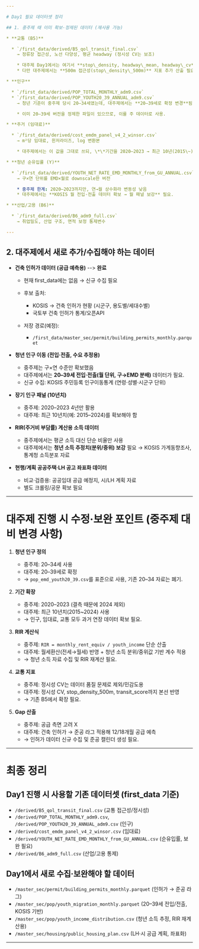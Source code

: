 ```yaml
---

# Day1 필요 데이터셋 정리

## 1. 중주제 때 이미 확보·정제된 데이터 (재사용 가능)

* **교통 (B5)**

  * `/first_data/derived/B5_qol_transit_final.csv`
    → 정류장 접근성, 노선 다양성, 평균 headway (정시성 CV는 보조)

    * 대주제 Day1에서는 여기서 **stop\_density, headway\_mean, headway\_cv**를 그대로 활용 가능.
    * 다만 대주제에서는 **500m 접근성(stop\_density\_500m)** 지표 추가 산출 필요.

* **인구**

  * `/first_data/derived/POP_TOTAL_MONTHLY_adm9.csv`
  * `/first_data/derived/POP_YOUTH20_39_ANNUAL_adm9.csv`
    → 청년 기준이 중주제 당시 20–34세였는데, 대주제에서는 **20–39세로 확정 변경**됨.

    * 이미 20–39세 버전을 정제한 파일이 있으므로, 이를 주 데이터로 사용.

* **주거 (임대료)**

  * `/first_data/derived/cost_emdm_panel_v4_2_winsor.csv`
    → m²당 임대료, 윈저라이즈, log 변환본

    * 대주제에서는 이 값을 그대로 쓰되, \*\*기간을 2020–2023 → 최근 10년(2015\~)\*\*으로 확장 필요.

* **청년 순유입률 (Y)**

  * `/first_data/derived/YOUTH_NET_RATE_EMD_MONTHLY_from_GU_ANNUAL.csv`
    → 구×연 단위를 EMD×월로 downscale한 버전

    * 중주제 한계: 2020–2023까지만, 연→월 상수화라 변동성 낮음
    * 대주제에서는 **KOSIS 월 전입·전출 데이터 확보 → 월 패널 보강** 필요.

* **산업/고용 (B6)**

  * `/first_data/derived/B6_adm9_full.csv`
    → 취업밀도, 산업 구조, 면적 보정 통제변수

---
```


## 2. 대주제에서 새로 추가/수집해야 하는 데이터

* **건축 인허가 데이터 (공급 예측용)** --> **완료**

  * 현재 first\_data에는 없음 → 신규 수집 필요
  * 후보 출처:

    * KOSIS → 건축 인허가 현황 (시군구, 용도별/세대수별)
    * 국토부 건축 인허가 통계/오픈API
  * 저장 경로(예정):

    * `/first_data/master_sec/permit/building_permits_monthly.parquet`

* **청년 인구 이동 (전입·전출, 수요 추정용)**

  * 중주제는 구×연 수준만 확보했음
  * 대주제에서는 **20–39세 전입·전출(월 단위, 구→EMD 분배)** 데이터가 필요.
  * 신규 수집: KOSIS 주민등록 인구이동통계 (연령·성별·시군구 단위)

* **장기 인구 패널 (10년치)**

  * 중주제: 2020–2023 4년만 활용
  * 대주제: 최근 10년치(예: 2015–2024)를 확보해야 함

* **RIR(주거비 부담률) 계산용 소득 데이터**

  * 중주제에서는 평균 소득 대신 단순 비율만 사용
  * 대주제에서는 **청년 소득 추정치(분위/중위) 보강** 필요 → KOSIS 가계동향조사, 통계청 소득분포 자료

* **현행/계획 공공주택·LH 공고 좌표화 데이터**

  * 비교·검증용: 공공임대 공급 예정지, 시/LH 계획 자료
  * 별도 크롤링/공문 확보 필요

---

# 대주제 진행 시 수정·보완 포인트 (중주제 대비 변경 사항)

1. **청년 인구 정의**

   * 중주제: 20–34세 사용
   * 대주제: 20–39세로 확정
   * → `pop_emd_youth20_39.csv`를 표준으로 사용, 기존 20–34 자료는 폐기.

2. **기간 확장**

   * 중주제: 2020–2023 (결측 때문에 2024 제외)
   * 대주제: 최근 10년치(2015\~2024) 사용
   * → 인구, 임대료, 교통 모두 과거 연장 데이터 확보 필요.

3. **RIR 계산식**

   * 중주제: `RIR = monthly_rent_equiv / youth_income` 단순 산출
   * 대주제: 월세환산(전세→월세) 반영 + 청년 소득 분위/중위값 기반 계수 적용
   * → 청년 소득 자료 수집 및 RIR 재계산 필요.

4. **교통 지표**

   * 중주제: 정시성 CV는 데이터 품질 문제로 제외/민감도용
   * 대주제: 정시성 CV, stop\_density\_500m, transit\_score까지 본선 반영
   * → 기존 B5에서 확장 필요.

5. **Gap 산출**

   * 중주제: 공급 측면 고려 X
   * 대주제: 건축 인허가 → 준공 라그 적용해 12/18개월 공급 예측
   * → 인허가 데이터 신규 수집 및 준공 캘린더 생성 필요.

---

# 최종 정리

## Day1 진행 시 사용할 기존 데이터셋 (first\_data 기준)

* `/derived/B5_qol_transit_final.csv` (교통 접근성/정시성)
* `/derived/POP_TOTAL_MONTHLY_adm9.csv`, `/derived/POP_YOUTH20_39_ANNUAL_adm9.csv` (인구)
* `/derived/cost_emdm_panel_v4_2_winsor.csv` (임대료)
* `/derived/YOUTH_NET_RATE_EMD_MONTHLY_from_GU_ANNUAL.csv` (순유입률, 보완 필요)
* `/derived/B6_adm9_full.csv` (산업/고용 통제)

## Day1에서 새로 수집·보완해야 할 데이터

* `/master_sec/permit/building_permits_monthly.parquet` (인허가 → 준공 라그)
* `/master_sec/pop/youth_migration_monthly.parquet` (20–39세 전입/전출, KOSIS 기반)
* `/master_sec/pop/youth_income_distribution.csv` (청년 소득 추정, RIR 재계산용)
* `/master_sec/housing/public_housing_plan.csv` (LH·시 공급 계획, 좌표화)

---
